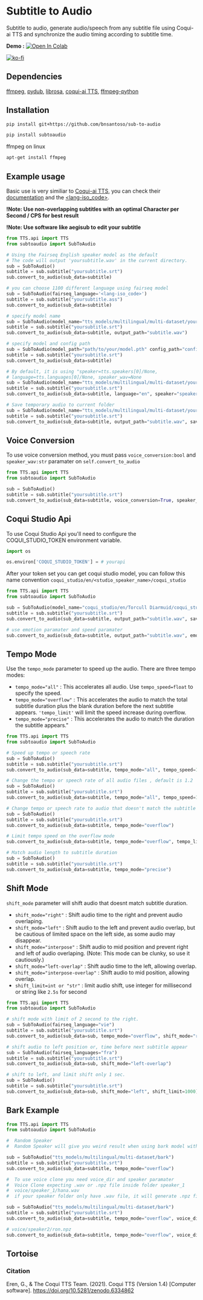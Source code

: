#  Subtitle to Audio
Subtitle to audio, generate audio/speech from any subtitle file using Coqui-ai TTS and synchronize the audio timing according to subtitle time. 

**Demo :** [![Open In Colab](https://colab.research.google.com/assets/colab-badge.svg)](https://colab.research.google.com/github/bnsantoso/sub-to-audio//blob/main/subtitle_to_audio.ipynb)

[![ko-fi](https://ko-fi.com/img/githubbutton_sm.svg)](https://ko-fi.com/bnsantoso)
##  Dependencies
[ffmpeg](https://ffmpeg.org/), [pydub](https://github.com/jiaaro/pydub), [librosa](https://github.com/librosa/librosa), [coqui-ai TTS](https://github.com/coqui-ai/TTS/), [ffmpeg-python](https://github.com/kkroening/ffmpeg-python)

##  Installation

```bash
pip install git+https://github.com/bnsantoso/sub-to-audio
```
```bash
pip install subtoaudio
```
ffmpeg on linux
```bash
apt-get install ffmpeg
```
## Example usage

Basic use is very similiar to [Coqui-ai TTS](https://github.com/coqui-ai/TTS/), you can check their [documentation](https://tts.readthedocs.io/en/latest/inference.html) and the [<lang-iso_code>](https://dl.fbaipublicfiles.com/mms/tts/all-tts-languages.html).

**!Note: Use non-overlapping subtitles with an optimal Character per Second / CPS for best result**

**!Note: Use software like aegisub to edit your subtitle**

```python
from TTS.api import TTS
from subtoaudio import SubToAudio

# Using the Fairseq English speaker model as the default
# The code will output 'yoursubtitle.wav' in the current directory.
sub = SubToAudio()
subtitle = sub.subtitle("yoursubtitle.srt")
sub.convert_to_audio(sub_data=subtitle)

# you can choose 1100 different language using fairseq model
sub = SubToAudio(fairseq_language='<lang-iso_code>')
subtitle = sub.subtitle("yoursubtitle.ass")
sub.convert_to_audio(sub_data=subtitle) 

# specify model name
sub = SubToAudio(model_name="tts_models/multilingual/multi-dataset/your_tts")
subtitle = sub.subtitle("yoursubtitle.srt")
sub.convert_to_audio(sub_data=subtitle, output_path="subtitle.wav")

# specify model and config path
sub = SubToAudio(model_path="path/to/your/model.pth" config_path="config/path.json")
subtitle = sub.subtitle("yoursubtitle.srt")
sub.convert_to_audio(sub_data=subtitle)

# By default, it is using "speaker=tts.speakers[0]/None, 
# language=tts.languages[0]/None, speaker_wav=None
sub = SubToAudio(model_name="tts_models/multilingual/multi-dataset/your_tts")
subtitle = sub.subtitle("yoursubtitle.srt")
sub.convert_to_audio(sub_data=subtitle, language="en", speaker="speakername", output_path="subtitle.wav")

# Save temporary audio to current folder
sub = SubToAudio(model_name="tts_models/multilingual/multi-dataset/your_tts")
subtitle = sub.subtitle("yoursubtitle.srt")
sub.convert_to_audio(sub_data=subtitle, output_path="subtitle.wav", save_temp=True)

```

## Voice Conversion

To use voice conversion method, you must pass `voice_conversion:bool` and `speaker_wav:str` paramater on `self.convert_to_audio`

```python
from TTS.api import TTS
from subtoaudio import SubToAudio

sub = SubToAudio()
subtitle = sub.subtitle("yoursubtitle.srt")
sub.convert_to_audio(sub_data=subtitle, voice_conversion=True, speaker_wav="voice.wav")
```

## Coqui Studio Api

To use Coqui Studio Api you'll need to configure the COQUI_STUDIO_TOKEN environment variable. 

```python
import os

os.environ['COQUI_STUDIO_TOKEN'] = # yourapi
```

After your token set you can get coqui studio model, you can follow this name convention `coqui_studio/en/<studio_speaker_name>/coqui_studio`

```python
from TTS.api import TTS
from subtoaudio import SubToAudio

sub = SubToAudio(model_name="coqui_studio/en/Torcull Diarmuid/coqui_studio", progress_bar=False)
subtitle = sub.subtitle("yoursubtitle.srt")
sub.convert_to_audio(sub_data=subtitle, output_path="subtitle.wav", save_temp=True)

# use emotion paramater and speed paramater
sub.convert_to_audio(sub_data=subtitle, output_path="subtitle.wav", emotion="Happy", speed=1.5)
```

## Tempo Mode

Use the `tempo_mode` parameter to speed up the audio. There are three tempo modes: 

- `tempo_mode="all"` : This accelerates all audio. Use `tempo_speed=float` to specify the speed.
- `tempo_mode="overflow"` : This accelerates the audio to match the total subtitle duration plus the blank duration before the next subtitle appears. `'tempo_limit'` will limit the speed increase during overflow.
- `tempo_mode="precise"` : This accelerates the audio to match the duration the subtitle appears."


```python
from TTS.api import TTS
from subtoaudio import SubToAudio

# Speed up tempo or speech rate
sub = SubToAudio()
subtitle = sub.subtitle("yoursubtitle.srt")
sub.convert_to_audio(sub_data=subtitle, tempo_mode="all", tempo_speed=1.3)

# Change the tempo or speech rate of all audio files , default is 1.2
sub = SubToAudio()
subtitle = sub.subtitle("yoursubtitle.srt")
sub.convert_to_audio(sub_data=subtitle, tempo_mode="all", tempo_speed=1.3)

# Change tempo or speech rate to audio that doesn't match the subtitle duration
sub = SubToAudio()
subtitle = sub.subtitle("yoursubtitle.srt")
sub.convert_to_audio(sub_data=subtitle, tempo_mode="overflow")

# Limit tempo speed on the overflow mode 
sub.convert_to_audio(sub_data=subtitle, tempo_mode="overflow", tempo_limit=1.2)

# Match audio length to subtitle duration
sub = SubToAudio()
subtitle = sub.subtitle("yoursubtitle.srt")
sub.convert_to_audio(sub_data=subtitle, tempo_mode="precise")
```

## Shift Mode

`shift_mode` parameter will shift audio that doesnt match subtitle duration.

- `shift_mode="right"` : Shift audio time to the right and prevent audio overlaping.
- `shift_mode="left"` : Shift audio to the left and prevent audio overlap, but be cautious of limited space on the left side, as some audio may disappear.
- `shift_mode="interpose"` : Shift audio to mid position and prevent right and left of audio overlaping. (Note: This mode can be clunky, so use it cautiously.)
- `shift_mode="left-overlap"` : Shift audio time to the left, allowing overlap.
- `shift_mode="interpose-overlap"` : Shift audio to mid position, allowing overlap.
- `shift_limit=int or "str"` : limit audio shift, use integer for millisecond or string like `2.5s` for second

```python
from TTS.api import TTS
from subtoaudio import SubToAudio

# shift mode with limit of 2 second to the right.
sub = SubToAudio(fairseq_language="vie")
subtitle = sub.subtitle("yoursubtitle.srt")
sub.convert_to_audio(sub_data=sub, tempo_mode="overflow", shift_mode="right", limit_shift="2s")

# shift audio to left position or, time before next subtitle appear
sub = SubToAudio(fairseq_languages="fra")
subtitle = sub.subtitle("yoursubtitle.srt")
sub.convert_to_audio(sub_data=sub, shift_mode="left-overlap")

# shift to left, and limit shift only 1 sec.
sub = SubToAudio()
subtitle = sub.subtitle("yoursubtitle.srt")
sub.convert_to_audio(sub_data=sub, shift_mode="left", shift_limit=1000) # 1000 = 1s

```

## Bark Example

```python
from TTS.api import TTS
from subtoaudio import SubToAudio

#  Random Speaker
#  Random Speaker will give you weird result when using bark model with SubToAudio

sub = SubToAudio("tts_models/multilingual/multi-dataset/bark")
subtitle = sub.subtitle("yoursubtitle.srt")
sub.convert_to_audio(sub_data=subtitle, tempo_mode="overflow")

#  To use voice clone you need voice_dir and speaker paramater
#  Voice Clone expecting .wav or .npz file inside folder speaker_1
#  voice/speaker_1/hana.wav
#  if your speaker folder only have .wav file, it will generate .npz file after you runing it.

sub = SubToAudio("tts_models/multilingual/multi-dataset/bark")
subtitle = sub.subtitle("yoursubtitle.srt")
sub.convert_to_audio(sub_data=subtitle, tempo_mode="overflow", voice_dir="voice/",speaker="speaker_1")

# voice/speaker2/ron.npz
sub.convert_to_audio(sub_data=subtitle, tempo_mode="overflow", voice_dir="voice/", speaker="speaker2")
```

## Tortoise

###  Citation 
Eren, G., & The Coqui TTS Team. (2021). Coqui TTS (Version 1.4) [Computer software]. https://doi.org/10.5281/zenodo.6334862

